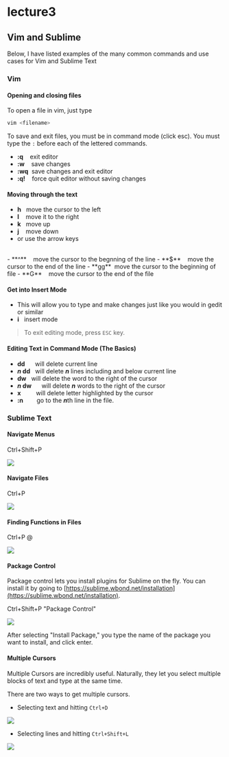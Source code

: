 # lecture3 #

## Vim and Sublime

Below, I have listed examples of the many common commands and use cases for Vim and Sublime Text

### Vim ###

#### Opening and closing files

To open a file in vim, just type 

```bash
vim <filename>
```

To save and exit files, you must be in command mode (click esc). You must type the `:` before each of the lettered commands.

- **:q** &nbsp;&nbsp;&nbsp;exit editor
- **:w** &nbsp;&nbsp;&nbsp;save changes
- **:wq** &nbsp;save changes and exit editor
- **:q!** &nbsp;&nbsp;&nbsp;force quit editor without saving changes


#### Moving through the text

- **h** &nbsp;&nbsp;move the cursor to the left
- **l** &nbsp;&nbsp;&nbsp;move it to the right
- **k** &nbsp;&nbsp;move up
- **j** &nbsp;&nbsp;&nbsp;move down
- or use the arrow keys
<br>
- **^** &nbsp;&nbsp;&nbsp;move the cursor to the begnning of the line
- **$** &nbsp;&nbsp;&nbsp;move the cursor to the end of the line
- **gg** &nbsp;move the cursor to the beginning of file
- **G** &nbsp;&nbsp;&nbsp;move the cursor to the end of the file

#### Get into Insert Mode

- This will allow you to type and make changes just like you would in gedit or similar
- **i** &nbsp;&nbsp;insert mode 

> To exit editing mode, press `ESC` key.

#### Editing Text in Command Mode (The Basics)
- **dd** &nbsp;&nbsp;&nbsp;&nbsp;&nbsp;will delete current line
- ***n* dd** &nbsp;&nbsp;will delete ***n*** lines including and below current line
- **dw** &nbsp;&nbsp;will delete the word to the right of the cursor
- ***n* dw** &nbsp;&nbsp;&nbsp;&nbsp;&nbsp;will delete ***n*** words to the right of the cursor
- **x** &nbsp;&nbsp;&nbsp;&nbsp;&nbsp;&nbsp;&nbsp;&nbsp;will delete letter highlighted by the cursor 
- **:n** &nbsp;&nbsp;&nbsp;&nbsp;&nbsp;&nbsp;&nbsp;go to the ***n***th line in the file.

### Sublime Text

#### Navigate Menus

Ctrl+Shift+P

![](https://github.com/Purdue-CSUSB/CS-190-S2017/raw/master/labs/lab4/sublime1.png)

#### Navigate Files

Ctrl+P <Filename>

![](https://github.com/Purdue-CSUSB/CS-190-S2017/raw/master/labs/lab4/sublime2.png)

#### Finding Functions in Files

Ctrl+P @<Function Name>

![](https://github.com/Purdue-CSUSB/CS-190-S2017/raw/master/labs/lab4/sublime3.png)

#### Package Control

Package control lets you install plugins for Sublime on the fly. You can install it by going to [https://sublime.wbond.net/installation](https://sublime.wbond.net/installation).

Ctrl+Shift+P "Package Control"

![](https://github.com/Purdue-CSUSB/CS-190-S2017/raw/master/labs/lab4/sublime4.png)

After selecting "Install Package," you type the name of the package you want to install, and click enter.

#### Multiple Cursors

Multiple Cursors are incredibly useful. Naturally, they let you select multiple blocks of text and type at the same time.

There are two ways to get multiple cursors.

- Selecting text and hitting `Ctrl+D`

![](https://github.com/Purdue-CSUSB/CS-190-S2017/raw/master/labs/lab4/sublime5.gif)

- Selecting lines and hitting `Ctrl+Shift+L`

![](https://github.com/Purdue-CSUSB/CS-190-S2017/raw/master/labs/lab4/sublime6.gif)
